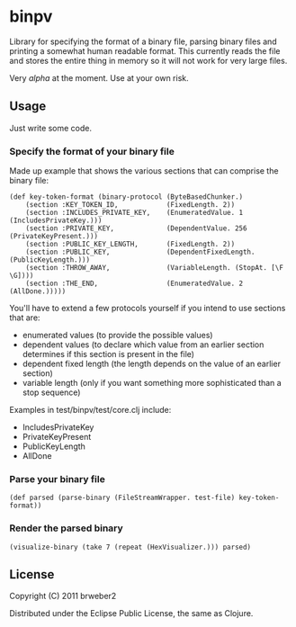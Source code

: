 # binpv

Library for specifying the format of a binary file, parsing binary files and printing a somewhat human readable format.  This currently reads the file and stores the entire thing in memory so it will not work for very large files.

Very *alpha* at the moment.  Use at your own risk.

## Usage

Just write some code.

### Specify the format of your binary file

Made up example that shows the various sections that can comprise the binary file:

    (def key-token-format (binary-protocol (ByteBasedChunker.)
        (section :KEY_TOKEN_ID,            (FixedLength. 2))
        (section :INCLUDES_PRIVATE_KEY,    (EnumeratedValue. 1 (IncludesPrivateKey.)))
        (section :PRIVATE_KEY,             (DependentValue. 256 (PrivateKeyPresent.)))
        (section :PUBLIC_KEY_LENGTH,       (FixedLength. 2))
        (section :PUBLIC_KEY,              (DependentFixedLength. (PublicKeyLength.)))
        (section :THROW_AWAY,              (VariableLength. (StopAt. [\F \G])))
        (section :THE_END,                 (EnumeratedValue. 2 (AllDone.)))))

You'll have to extend a few protocols yourself if you intend to use sections that are:

* enumerated values (to provide the possible values)
* dependent values (to declare which value from an earlier section determines if this section is present in the file)
* dependent fixed length (the length depends on the value of an earlier section) 
* variable length (only if you want something more sophisticated than a stop sequence)

Examples in test/binpv/test/core.clj include:

* IncludesPrivateKey
* PrivateKeyPresent
* PublicKeyLength
* AllDone

### Parse your binary file

    (def parsed (parse-binary (FileStreamWrapper. test-file) key-token-format))

### Render the parsed binary

    (visualize-binary (take 7 (repeat (HexVisualizer.))) parsed)

## License

Copyright (C) 2011 brweber2 

Distributed under the Eclipse Public License, the same as Clojure.
